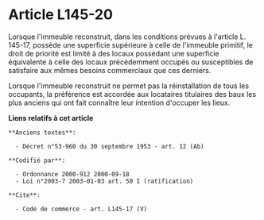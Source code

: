# Article L145-20

Lorsque l'immeuble reconstruit, dans les conditions prévues à l'article L. 145-17, possède une superficie supérieure à celle
de l'immeuble primitif, le droit de priorité est limité à des locaux possédant une superficie équivalente à celle des locaux
précédemment occupés ou susceptibles de satisfaire aux mêmes besoins commerciaux que ces derniers. 

Lorsque l'immeuble reconstruit ne permet pas la réinstallation de tous les occupants, la préférence est accordée aux
locataires titulaires des baux les plus anciens qui ont fait connaître leur intention d'occuper les lieux.

**Liens relatifs à cet article**

	**Anciens textes**:

	  - Décret n°53-960 du 30 septembre 1953 - art. 12 (Ab)

	**Codifié par**:

	  - Ordonnance 2000-912 2000-09-18
	  - Loi n°2003-7 2003-01-03 art. 50 I (ratification)

	**Cite**:

	  - Code de commerce - art. L145-17 (V)
